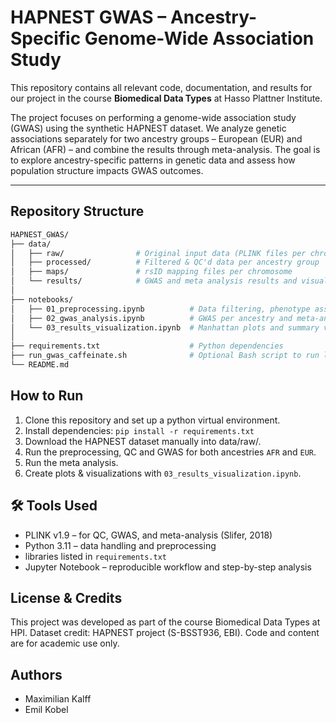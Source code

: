 # HAPNEST GWAS – Ancestry-Specific Genome-Wide Association Study

This repository contains all relevant code, documentation, and results for our project in the course **Biomedical Data Types** at Hasso Plattner Institute. 

The project focuses on performing a genome-wide association study (GWAS) using the synthetic HAPNEST dataset. We analyze genetic associations separately for two ancestry groups – European (EUR) and African (AFR) – and combine the results through meta-analysis. The goal is to explore ancestry-specific patterns in genetic data and assess how population structure impacts GWAS outcomes.

---

## Repository Structure

```bash
HAPNEST_GWAS/
├── data/
│   ├── raw/                # Original input data (PLINK files per chromosome)
│   ├── processed/          # Filtered & QC'd data per ancestry group
│   ├── maps/               # rsID mapping files per chromosome
│   └── results/            # GWAS and meta analysis results and visualizations
│
├── notebooks/
│   ├── 01_preprocessing.ipynb          # Data filtering, phenotype assignment and quality control
│   ├── 02_gwas_analysis.ipynb          # GWAS per ancestry and meta-analysis
│   └── 03_results_visualization.ipynb  # Manhattan plots and summary visuals
│
├── requirements.txt                    # Python dependencies
├── run_gwas_caffeinate.sh              # Optional Bash script to run long jobs
└── README.md
```

## How to Run

1. Clone this repository and set up a python virtual environment.
2. Install dependencies: `pip install -r requirements.txt`
3. Download the HAPNEST dataset manually into data/raw/.
4. Run the preprocessing, QC and GWAS for both ancestries `AFR` and `EUR`.
5. Run the meta analysis.
6. Create plots & visualizations with `03_results_visualization.ipynb`.

## 🛠️ Tools Used

- PLINK v1.9 – for QC, GWAS, and meta-analysis (Slifer, 2018)
- Python 3.11 – data handling and preprocessing
- libraries listed in `requirements.txt`
- Jupyter Notebook – reproducible workflow and step-by-step analysis

## License & Credits

This project was developed as part of the course Biomedical Data Types at HPI.
Dataset credit: HAPNEST project (S-BSST936, EBI).
Code and content are for academic use only.

## Authors

- Maximilian Kalff
- Emil Kobel
